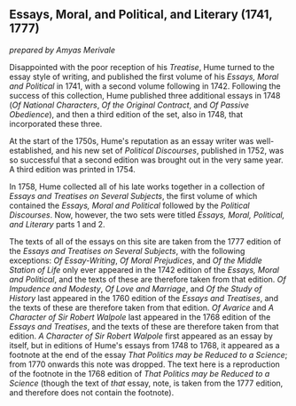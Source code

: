 ## Essays, Moral, and Political, and Literary (1741, 1777)

_prepared by Amyas Merivale_

Disappointed with the poor reception of his *Treatise*, Hume turned to the essay style of writing, and published the first volume of his *Essays, Moral and Political* in 1741, with a second volume following in 1742. Following the success of this collection, Hume published three additional essays in 1748 (*Of National Characters*, *Of the Original Contract*, and *Of Passive Obedience*), and then a third edition of the set, also in 1748, that incorporated these three.

At the start of the 1750s, Hume's reputation as an essay writer was well-established, and his new set of *Political Discourses*, published in 1752, was so successful that a second edition was brought out in the very same year. A third edition was printed in 1754.

In 1758, Hume collected all of his late works together in a collection of *Essays and Treatises on Several Subjects*, the first volume of which contained the *Essays, Moral and Political* followed by the *Political Discourses*. Now, however, the two sets were titled *Essays, Moral, Political, and Literary* parts 1 and 2.

The texts of all of the essays on this site are taken from the 1777 edition of the *Essays and Treatises on Several Subjects*, with the following exceptions: *Of Essay-Writing*, *Of Moral Prejudices*, and *Of the Middle Station of Life* only ever appeared in the 1742 edition of the *Essays, Moral and Political*, and the texts of these are therefore taken from that edition. *Of Impudence and Modesty*, *Of Love and Marriage*, and *Of the Study of History* last appeared in the 1760 edition of the *Essays and Treatises*, and the texts of these are therefore taken from that edition. *Of Avarice* and *A Character of Sir Robert Walpole* last appeared in the 1768 edition of the *Essays and Treatises*, and the texts of these are therefore taken from that edition. *A Character of Sir Robert Walpole* first appeared as an essay by itself, but in editions of Hume's essays from 1748 to 1768, it appeared as a footnote at the end of the essay *That Politics may be Reduced to a Science*; from 1770 onwards this note was dropped. The text here is a reproduction of the footnote in the 1768 edition of *That Politics may be Reduced to a Science* (though the text of _that_ essay, note, is taken from the 1777 edition, and therefore does not contain the footnote).
